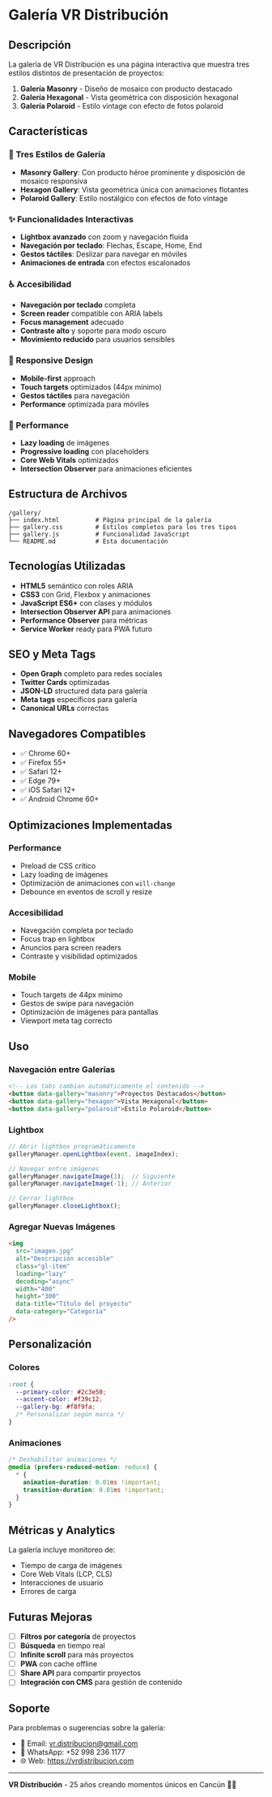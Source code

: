 # Galería VR Distribución

## Descripción

La galería de VR Distribución es una página interactiva que muestra tres estilos distintos de presentación de proyectos:

1. **Galería Masonry** - Diseño de mosaico con producto destacado
2. **Galería Hexagonal** - Vista geométrica con disposición hexagonal
3. **Galería Polaroid** - Estilo vintage con efecto de fotos polaroid

## Características

### 🎨 Tres Estilos de Galería
- **Masonry Gallery**: Con producto héroe prominente y disposición de mosaico responsiva
- **Hexagon Gallery**: Vista geométrica única con animaciones flotantes
- **Polaroid Gallery**: Estilo nostálgico con efectos de foto vintage

### ✨ Funcionalidades Interactivas
- **Lightbox avanzado** con zoom y navegación fluida
- **Navegación por teclado**: Flechas, Escape, Home, End
- **Gestos táctiles**: Deslizar para navegar en móviles
- **Animaciones de entrada** con efectos escalonados

### ♿ Accesibilidad
- **Navegación por teclado** completa
- **Screen reader** compatible con ARIA labels
- **Focus management** adecuado
- **Contraste alto** y soporte para modo oscuro
- **Movimiento reducido** para usuarios sensibles

### 📱 Responsive Design
- **Mobile-first** approach
- **Touch targets** optimizados (44px mínimo)
- **Gestos táctiles** para navegación
- **Performance** optimizada para móviles

### 🚀 Performance
- **Lazy loading** de imágenes
- **Progressive loading** con placeholders
- **Core Web Vitals** optimizados
- **Intersection Observer** para animaciones eficientes

## Estructura de Archivos

```
/gallery/
├── index.html          # Página principal de la galería
├── gallery.css         # Estilos completos para los tres tipos
├── gallery.js          # Funcionalidad JavaScript
└── README.md           # Esta documentación
```

## Tecnologías Utilizadas

- **HTML5** semántico con roles ARIA
- **CSS3** con Grid, Flexbox y animaciones
- **JavaScript ES6+** con clases y módulos
- **Intersection Observer API** para animaciones
- **Performance Observer** para métricas
- **Service Worker** ready para PWA futuro

## SEO y Meta Tags

- **Open Graph** completo para redes sociales
- **Twitter Cards** optimizadas
- **JSON-LD** structured data para galería
- **Meta tags** específicos para galería
- **Canonical URLs** correctas

## Navegadores Compatibles

- ✅ Chrome 60+
- ✅ Firefox 55+
- ✅ Safari 12+
- ✅ Edge 79+
- ✅ iOS Safari 12+
- ✅ Android Chrome 60+

## Optimizaciones Implementadas

### Performance
- Preload de CSS crítico
- Lazy loading de imágenes
- Optimización de animaciones con `will-change`
- Debounce en eventos de scroll y resize

### Accesibilidad
- Navegación completa por teclado
- Focus trap en lightbox
- Anuncios para screen readers
- Contraste y visibilidad optimizados

### Mobile
- Touch targets de 44px mínimo
- Gestos de swipe para navegación
- Optimización de imágenes para pantallas
- Viewport meta tag correcto

## Uso

### Navegación entre Galerías
```html
<!-- Los tabs cambian automáticamente el contenido -->
<button data-gallery="masonry">Proyectos Destacados</button>
<button data-gallery="hexagon">Vista Hexagonal</button>
<button data-gallery="polaroid">Estilo Polaroid</button>
```

### Lightbox
```javascript
// Abrir lightbox programáticamente
galleryManager.openLightbox(event, imageIndex);

// Navegar entre imágenes
galleryManager.navigateImage(1);  // Siguiente
galleryManager.navigateImage(-1); // Anterior

// Cerrar lightbox
galleryManager.closeLightbox();
```

### Agregar Nuevas Imágenes
```html
<img 
  src="imagen.jpg"
  alt="Descripción accesible"
  class="gl-item"
  loading="lazy"
  decoding="async"
  width="400"
  height="300"
  data-title="Título del proyecto"
  data-category="Categoría"
/>
```

## Personalización

### Colores
```css
:root {
  --primary-color: #2c3e50;
  --accent-color: #f39c12;
  --gallery-bg: #f8f9fa;
  /* Personalizar según marca */
}
```

### Animaciones
```css
/* Deshabilitar animaciones */
@media (prefers-reduced-motion: reduce) {
  * {
    animation-duration: 0.01ms !important;
    transition-duration: 0.01ms !important;
  }
}
```

## Métricas y Analytics

La galería incluye monitoreo de:
- Tiempo de carga de imágenes
- Core Web Vitals (LCP, CLS)
- Interacciones de usuario
- Errores de carga

## Futuras Mejoras

- [ ] **Filtros por categoría** de proyectos
- [ ] **Búsqueda** en tiempo real
- [ ] **Infinite scroll** para más proyectos
- [ ] **PWA** con cache offline
- [ ] **Share API** para compartir proyectos
- [ ] **Integración con CMS** para gestión de contenido

## Soporte

Para problemas o sugerencias sobre la galería:
- 📧 Email: vr.distribucion@gmail.com
- 📱 WhatsApp: +52 998 236 1177
- 🌐 Web: https://vrdistribucion.com

---

**VR Distribución** - 25 años creando momentos únicos en Cancún 🎨✨
